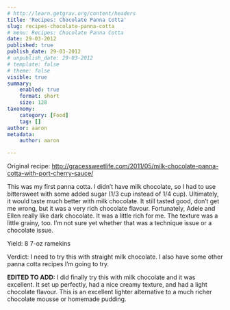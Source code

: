 ```yaml
---
# http://learn.getgrav.org/content/headers
title: 'Recipes: Chocolate Panna Cotta'
slug: recipes-chocolate-panna-cotta
# menu: Recipes: Chocolate Panna Cotta
date: 29-03-2012
published: true
publish_date: 29-03-2012
# unpublish_date: 29-03-2012
# template: false
# theme: false
visible: true
summary:
    enabled: true
    format: short
    size: 128
taxonomy:
    category: [Food]
    tag: []
author: aaron
metadata:
    author: aaron

---
```


Original recipe: <http://gracessweetlife.com/2011/05/milk-chocolate-panna-cotta-with-port-cherry-sauce/>

This was my first panna cotta. I didn’t have milk chocolate, so I had to use bittersweet with some added sugar (1/3 cup instead of 1/4 cup). Ultimately, it would taste much better with milk chocolate. It still tasted good, don’t get me wrong, but it was a very rich chocolate flavour. Fortunately, Adele and Ellen really like dark chocolate. It was a little rich for me. The texture was a little grainy, too. I’m not sure yet whether that was a technique issue or a chocolate issue.

Yield: 8 7-oz ramekins

Verdict: I need to try this with straight milk chocolate. I also have some other panna cotta recipes I’m going to try.

**EDITED TO ADD:** I did finally try this with milk chocolate and it was excellent. It set up perfectly, had a nice creamy texture, and had a light chocolate flavour. This is an excellent lighter alternative to a much richer chocolate mousse or homemade pudding.
